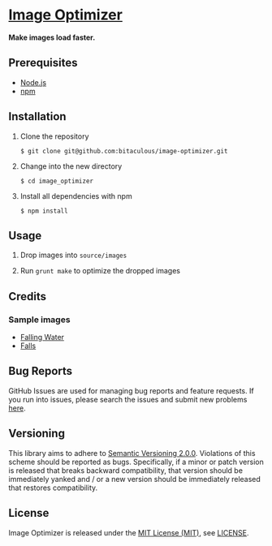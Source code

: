 [Image Optimizer]
=================

**Make images load faster.**

Prerequisites
-------------

* [Node.js]
* [npm]

Installation
------------

1. Clone the repository

    ```
    $ git clone git@github.com:bitaculous/image-optimizer.git
    ```

2. Change into the new directory

    ```
    $ cd image_optimizer
    ```

3. Install all dependencies with npm

    ```
    $ npm install
    ```

Usage
-----

1. Drop images into `source/images`

2. Run `grunt make` to optimize the dropped images

Credits
-------

### Sample images

* [Falling Water]
* [Falls]

Bug Reports
-----------

GitHub Issues are used for managing bug reports and feature requests. If you run into issues, please search the issues
and submit new problems [here].

Versioning
----------

This library aims to adhere to [Semantic Versioning 2.0.0]. Violations of this scheme should be reported as bugs.
Specifically, if a minor or patch version is released that breaks backward compatibility, that version should be
immediately yanked and / or a new version should be immediately released that restores compatibility.

License
-------

Image Optimizer is released under the [MIT License (MIT)], see [LICENSE].

[Falling Water]: https://www.flickr.com/photos/zachd1_618/8048942272/ "Falling Water by Zach Dischner"
[Falls]: https://www.flickr.com/photos/stop-play/10419646826/ "Falls by Daniel Sallai"
[here]: https://github.com/bitaculous/image_optimizer/issues "GitHub Issue Tracker"
[Image Optimizer]: https://bitaculous.github.io/image_optimizer/ "Make images load faster."
[LICENSE]: https://raw.githubusercontent.com/bitaculous/image_optimizer/master/LICENSE "License"
[MIT License (MIT)]: http://opensource.org/licenses/MIT "The MIT License (MIT)"
[Node.js]: https://nodejs.org "An event-driven I/O server-side JavaScript environment based on V8."
[npm]: https://www.npmjs.com "A package manager for JavaScript"
[Semantic Versioning 2.0.0]: http://semver.org "Semantic Versioning 2.0.0"